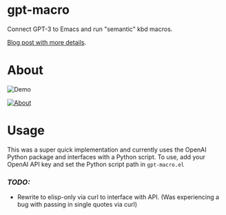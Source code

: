 # gpt-macro
Connect GPT-3 to Emacs and run "semantic" kbd macros.

[Blog post with more details](https://samrawal.substack.com/p/semantic-macros-with-emacs-gpt).

# About
![Demo](./assets/emacs-gpt-macro-2.gif)

[![About](https://raw.githubusercontent.com/samrawal/gpt-macro/main/assets/tweet.png)](https://twitter.com/samarthrawal/status/1591527892386734081)


# Usage
This was a super quick implementation and currently uses the OpenAI Python package and interfaces with a Python script.
To use, add your OpenAI API key and set the Python script path in `gpt-macro.el` 

### *TODO:*
- Rewrite to elisp-only via curl to interface with API. (Was experiencing a bug with passing in single quotes via curl)
